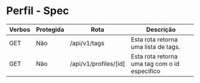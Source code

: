 # Perfil - Spec

| Verbos | Protegida | Rota                                  | Descrição                                                                             |
| ------ | --------- | ------------------------------------- | ------------------------------------------------------------------------------------- |
| GET    | Não       | /api/v1/tags                      | Esta rota retorna uma lista de tags.                                                |
| GET   | Não       | /api/v1/profiles/[id]                      | Esta rota retorna uma tag com o id especifíco                                |
